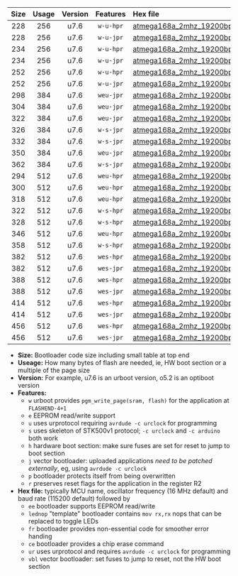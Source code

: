 |Size|Usage|Version|Features|Hex file|
|:-:|:-:|:-:|:-:|:--|
|228|256|u7.6|`w-u-hpr`|[atmega168a_2mhz_19200bps_ur.hex](https://raw.githubusercontent.com/stefanrueger/urboot/main//atmega168a_2mhz_19200bps_ur.hex)|
|228|256|u7.6|`w-u-jpr`|[atmega168a_2mhz_19200bps_ur_vbl.hex](https://raw.githubusercontent.com/stefanrueger/urboot/main//atmega168a_2mhz_19200bps_ur_vbl.hex)|
|234|256|u7.6|`w-u-hpr`|[atmega168a_2mhz_19200bps_lednop_ur.hex](https://raw.githubusercontent.com/stefanrueger/urboot/main//atmega168a_2mhz_19200bps_lednop_ur.hex)|
|234|256|u7.6|`w-u-jpr`|[atmega168a_2mhz_19200bps_lednop_ur_vbl.hex](https://raw.githubusercontent.com/stefanrueger/urboot/main//atmega168a_2mhz_19200bps_lednop_ur_vbl.hex)|
|252|256|u7.6|`w-u-hpr`|[atmega168a_2mhz_19200bps_lednop_fr_ur.hex](https://raw.githubusercontent.com/stefanrueger/urboot/main//atmega168a_2mhz_19200bps_lednop_fr_ur.hex)|
|252|256|u7.6|`w-u-jpr`|[atmega168a_2mhz_19200bps_lednop_fr_ur_vbl.hex](https://raw.githubusercontent.com/stefanrueger/urboot/main//atmega168a_2mhz_19200bps_lednop_fr_ur_vbl.hex)|
|298|384|u7.6|`weu-jpr`|[atmega168a_2mhz_19200bps_ee_ur_vbl.hex](https://raw.githubusercontent.com/stefanrueger/urboot/main//atmega168a_2mhz_19200bps_ee_ur_vbl.hex)|
|304|384|u7.6|`weu-jpr`|[atmega168a_2mhz_19200bps_ee_lednop_ur_vbl.hex](https://raw.githubusercontent.com/stefanrueger/urboot/main//atmega168a_2mhz_19200bps_ee_lednop_ur_vbl.hex)|
|322|384|u7.6|`weu-jpr`|[atmega168a_2mhz_19200bps_ee_lednop_fr_ur_vbl.hex](https://raw.githubusercontent.com/stefanrueger/urboot/main//atmega168a_2mhz_19200bps_ee_lednop_fr_ur_vbl.hex)|
|326|384|u7.6|`w-s-jpr`|[atmega168a_2mhz_19200bps_vbl.hex](https://raw.githubusercontent.com/stefanrueger/urboot/main//atmega168a_2mhz_19200bps_vbl.hex)|
|332|384|u7.6|`w-s-jpr`|[atmega168a_2mhz_19200bps_lednop_vbl.hex](https://raw.githubusercontent.com/stefanrueger/urboot/main//atmega168a_2mhz_19200bps_lednop_vbl.hex)|
|350|384|u7.6|`weu-jpr`|[atmega168a_2mhz_19200bps_ee_lednop_fr_ce_ur_vbl.hex](https://raw.githubusercontent.com/stefanrueger/urboot/main//atmega168a_2mhz_19200bps_ee_lednop_fr_ce_ur_vbl.hex)|
|362|384|u7.6|`w-s-jpr`|[atmega168a_2mhz_19200bps_lednop_fr_vbl.hex](https://raw.githubusercontent.com/stefanrueger/urboot/main//atmega168a_2mhz_19200bps_lednop_fr_vbl.hex)|
|294|512|u7.6|`weu-hpr`|[atmega168a_2mhz_19200bps_ee_ur.hex](https://raw.githubusercontent.com/stefanrueger/urboot/main//atmega168a_2mhz_19200bps_ee_ur.hex)|
|300|512|u7.6|`weu-hpr`|[atmega168a_2mhz_19200bps_ee_lednop_ur.hex](https://raw.githubusercontent.com/stefanrueger/urboot/main//atmega168a_2mhz_19200bps_ee_lednop_ur.hex)|
|318|512|u7.6|`weu-hpr`|[atmega168a_2mhz_19200bps_ee_lednop_fr_ur.hex](https://raw.githubusercontent.com/stefanrueger/urboot/main//atmega168a_2mhz_19200bps_ee_lednop_fr_ur.hex)|
|322|512|u7.6|`w-s-hpr`|[atmega168a_2mhz_19200bps.hex](https://raw.githubusercontent.com/stefanrueger/urboot/main//atmega168a_2mhz_19200bps.hex)|
|328|512|u7.6|`w-s-hpr`|[atmega168a_2mhz_19200bps_lednop.hex](https://raw.githubusercontent.com/stefanrueger/urboot/main//atmega168a_2mhz_19200bps_lednop.hex)|
|346|512|u7.6|`weu-hpr`|[atmega168a_2mhz_19200bps_ee_lednop_fr_ce_ur.hex](https://raw.githubusercontent.com/stefanrueger/urboot/main//atmega168a_2mhz_19200bps_ee_lednop_fr_ce_ur.hex)|
|358|512|u7.6|`w-s-hpr`|[atmega168a_2mhz_19200bps_lednop_fr.hex](https://raw.githubusercontent.com/stefanrueger/urboot/main//atmega168a_2mhz_19200bps_lednop_fr.hex)|
|382|512|u7.6|`wes-hpr`|[atmega168a_2mhz_19200bps_ee.hex](https://raw.githubusercontent.com/stefanrueger/urboot/main//atmega168a_2mhz_19200bps_ee.hex)|
|382|512|u7.6|`wes-jpr`|[atmega168a_2mhz_19200bps_ee_vbl.hex](https://raw.githubusercontent.com/stefanrueger/urboot/main//atmega168a_2mhz_19200bps_ee_vbl.hex)|
|388|512|u7.6|`wes-hpr`|[atmega168a_2mhz_19200bps_ee_lednop.hex](https://raw.githubusercontent.com/stefanrueger/urboot/main//atmega168a_2mhz_19200bps_ee_lednop.hex)|
|388|512|u7.6|`wes-jpr`|[atmega168a_2mhz_19200bps_ee_lednop_vbl.hex](https://raw.githubusercontent.com/stefanrueger/urboot/main//atmega168a_2mhz_19200bps_ee_lednop_vbl.hex)|
|414|512|u7.6|`wes-hpr`|[atmega168a_2mhz_19200bps_ee_lednop_fr.hex](https://raw.githubusercontent.com/stefanrueger/urboot/main//atmega168a_2mhz_19200bps_ee_lednop_fr.hex)|
|414|512|u7.6|`wes-jpr`|[atmega168a_2mhz_19200bps_ee_lednop_fr_vbl.hex](https://raw.githubusercontent.com/stefanrueger/urboot/main//atmega168a_2mhz_19200bps_ee_lednop_fr_vbl.hex)|
|456|512|u7.6|`wes-hpr`|[atmega168a_2mhz_19200bps_ee_lednop_fr_ce.hex](https://raw.githubusercontent.com/stefanrueger/urboot/main//atmega168a_2mhz_19200bps_ee_lednop_fr_ce.hex)|
|456|512|u7.6|`wes-jpr`|[atmega168a_2mhz_19200bps_ee_lednop_fr_ce_vbl.hex](https://raw.githubusercontent.com/stefanrueger/urboot/main//atmega168a_2mhz_19200bps_ee_lednop_fr_ce_vbl.hex)|

- **Size:** Bootloader code size including small table at top end
- **Useage:** How many bytes of flash are needed, ie, HW boot section or a multiple of the page size
- **Version:** For example, u7.6 is an urboot version, o5.2 is an optiboot version
- **Features:**
  + `w` urboot provides `pgm_write_page(sram, flash)` for the application at `FLASHEND-4+1`
  + `e` EEPROM read/write support
  + `u` uses urprotocol requiring `avrdude -c urclock` for programming
  + `s` uses skeleton of STK500v1 protocol; `-c urclock` and `-c arduino` both work
  + `h` hardware boot section: make sure fuses are set for reset to jump to boot section
  + `j` vector bootloader: uploaded applications *need to be patched externally*, eg, using `avrdude -c urclock`
  + `p` bootloader protects itself from being overwritten
  + `r` preserves reset flags for the application in the register R2
- **Hex file:** typically MCU name, oscillator frequency (16 MHz default) and baud rate (115200 default) followed by
  + `ee` bootloader supports EEPROM read/write
  + `lednop` "template" bootloader contains `mov rx,rx` nops that can be replaced to toggle LEDs
  + `fr` bootloader provides non-essential code for smoother error handing
  + `ce` bootloader provides a chip erase command
  + `ur` uses urprotocol and requires `avrdude -c urclock` for programming
  + `vbl` vector bootloader: set fuses to jump to reset, not the HW boot section
